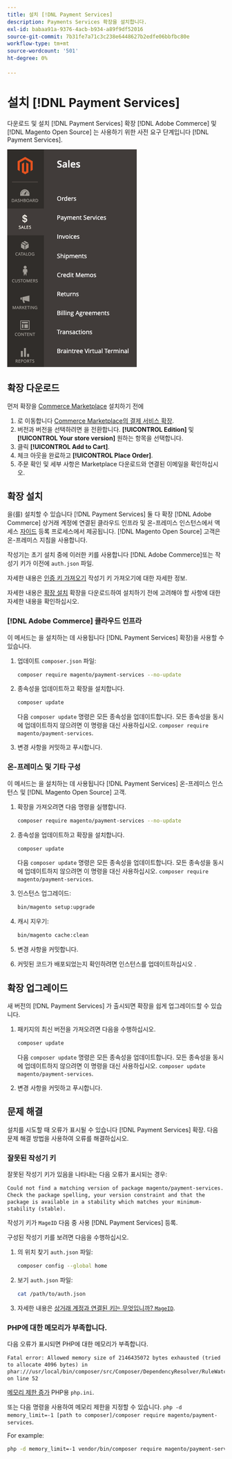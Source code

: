 ```yaml
---
title: 설치 [!DNL Payment Services]
description: Payments Services 확장을 설치합니다.
exl-id: babaa91a-9376-4acb-b934-a89f9df52016
source-git-commit: 7b31fe7a71c3c238e6448627b2edfe06bbfbc80e
workflow-type: tm+mt
source-wordcount: '501'
ht-degree: 0%

---
```


# 설치 [!DNL Payment Services]

다운로드 및 설치 [!DNL Payment Services] 확장 [!DNL Adobe Commerce] 및 [!DNL Magento Open Source] 는 사용하기 위한 사전 요구 단계입니다 [!DNL Payment Services].

![[!DNL Payment Services] 확장 관리자 보기](assets/admin-view.png)

## 확장 다운로드

먼저 확장을 [Commerce Marketplace](https://experienceleague.adobe.com/docs/commerce-admin/start/resources/commerce-marketplace.html) 설치하기 전에

1. 로 이동합니다 [Commerce Marketplace의 결제 서비스 확장](https://marketplace.magento.com/magento-payment-services.html).
1. 버전과 버전을 선택하려면 을 전환합니다. **[!UICONTROL Edition]** 및 **[!UICONTROL Your store version]** 원하는 항목을 선택합니다.
1. 클릭 **[!UICONTROL Add to Cart]**.
1. 체크 아웃을 완료하고 **[!UICONTROL Place Order]**.
1. 주문 확인 및 세부 사항은 Marketplace 다운로드와 연결된 이메일을 확인하십시오.

## 확장 설치

을(를) 설치할 수 있습니다 [!DNL Payment Services] 둘 다 확장 [!DNL Adobe Commerce] 상거래 계정에 연결된 클라우드 인프라 및 온-프레미스 인스턴스에서 액세스 [자이드](https://devdocs.magento.com/marketplace/sellers/profile-personal.html#field-descriptions) 등록 프로세스에서 제공됩니다. [!DNL Magento Open Source] 고객은 온-프레미스 지침을 사용합니다.

작성기는 초기 설치 중에 이러한 키를 사용합니다 [!DNL Adobe Commerce]또는 작성기 키가 이전에 `auth.json` 파일.

자세한 내용은 [인증 키 가져오기](https://devdocs.magento.com/guides/v2.4/install-gde/prereq/connect-auth.html) 작성기 키 가져오기에 대한 자세한 정보.

자세한 내용은 [확장 설치](https://devdocs.magento.com/guides/v2.4/install-gde/install/cli/extensions.html) 확장을 다운로드하여 설치하기 전에 고려해야 할 사항에 대한 자세한 내용을 확인하십시오.

### [!DNL Adobe Commerce] 클라우드 인프라

이 메서드는 을 설치하는 데 사용됩니다 [!DNL Payment Services] 확장)을 사용할 수 있습니다.

1. 업데이트 `composer.json` 파일:

   ```bash
   composer require magento/payment-services --no-update
   ```

1. 종속성을 업데이트하고 확장을 설치합니다.

   ```bash
   composer update
   ```

   다음 `composer update` 명령은 모든 종속성을 업데이트합니다. 모든 종속성을 동시에 업데이트하지 않으려면 이 명령을 대신 사용하십시오. `composer require magento/payment-services`.

1. 변경 사항을 커밋하고 푸시합니다.

### 온-프레미스 및 기타 구성

이 메서드는 을 설치하는 데 사용됩니다 [!DNL Payment Services] 온-프레미스 인스턴스 및 [!DNL Magento Open Source] 고객.

1. 확장을 가져오려면 다음 명령을 실행합니다.

   ```bash
   composer require magento/payment-services --no-update
   ```

1. 종속성을 업데이트하고 확장을 설치합니다.

   ```bash
   composer update
   ```

   다음 `composer update` 명령은 모든 종속성을 업데이트합니다. 모든 종속성을 동시에 업데이트하지 않으려면 이 명령을 대신 사용하십시오. `composer require magento/payment-services`.

1. 인스턴스 업그레이드:

   ```bash
   bin/magento setup:upgrade
   ```

1. 캐시 지우기:

   ```bash
   bin/magento cache:clean
   ```

1. 변경 사항을 커밋합니다.
1. 커밋된 코드가 배포되었는지 확인하려면 인스턴스를 업데이트하십시오 .

## 확장 업그레이드

새 버전의 [!DNL Payment Services] 가 출시되면 확장을 쉽게 업그레이드할 수 있습니다.

1. 패키지의 최신 버전을 가져오려면 다음을 수행하십시오.

   ```bash
   composer update
   ```

   다음 `composer update` 명령은 모든 종속성을 업데이트합니다. 모든 종속성을 동시에 업데이트하지 않으려면 이 명령을 대신 사용하십시오. `composer update magento/payment-services`.

1. 변경 사항을 커밋하고 푸시합니다.

## 문제 해결

설치를 시도할 때 오류가 표시될 수 있습니다 [!DNL Payment Services] 확장. 다음 문제 해결 방법을 사용하여 오류를 해결하십시오.

### 잘못된 작성기 키

잘못된 작성기 키가 있음을 나타내는 다음 오류가 표시되는 경우:

```terminal
Could not find a matching version of package magento/payment-services. Check the package spelling, your version constraint and that the package is available in a stability which matches your minimum-stability (stable).
```

작성기 키가 `MageID` 다음 중 사용 [!DNL Payment Services] 등록.

구성된 작성기 키를 보려면 다음을 수행하십시오.

1. 의 위치 찾기 `auth.json` 파일:

   ```bash
   composer config --global home
   ```

1. 보기 `auth.json` 파일:

   ```bash
   cat /path/to/auth.json
   ```

1. 자세한 내용은 [상거래 계정과 연결된 키는 무엇입니까? `MageID`](https://devdocs.magento.com/guides/v2.4/install-gde/prereq/connect-auth.html).

### PHP에 대한 메모리가 부족합니다.

다음 오류가 표시되면 PHP에 대한 메모리가 부족합니다.

```terminal
Fatal error: Allowed memory size of 2146435072 bytes exhausted (tried to allocate 4096 bytes) in phar:///usr/local/bin/composer/src/Composer/DependencyResolver/RuleWatchGraph.php on line 52
```

[메모리 제한 증가](https://devdocs.magento.com/cloud/project/magento-app-php-ini.html#increase-php-memory-limit) PHP용 `php.ini`.

또는 다음 명령을 사용하여 메모리 제한을 지정할 수 있습니다. `php -d memory_limit=-1 [path to composer]/composer require magento/payment-services`.

For example:

```bash
php -d memory_limit=-1 vendor/bin/composer require magento/payment-services
```
